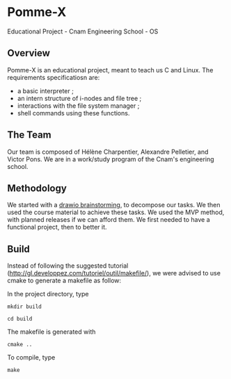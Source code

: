 # Pomme-X
Educational Project - Cnam Engineering School - OS

## Overview
Pomme-X is an educational project, meant to teach us C and Linux.
The requirements specificatiosn are:
- a basic interpreter ;
- an intern structure of i-nodes and file tree ;
- interactions with the file system manager ;
- shell commands using these functions.

## The Team
Our team is composed of Hélène Charpentier, Alexandre Pelletier, and Victor Pons. We are in a work/study program of the Cnam's engineering school.

## Methodology
We started with a [drawio brainstorming](Brainstorm.drawio.xml), to decompose our tasks.
We then used the course material to achieve these tasks.
We used the MVP method, with planned releases if we can afford them.
We first needed to have a functional project, then to better it.

## Build
Instead of following the suggested tutorial (http://gl.developpez.com/tutoriel/outil/makefile/), we were advised to use cmake to generate a makefile as follow:

In the project directory, type

`mkdir build`

`cd build`

The makefile is generated with

`cmake ..`

To compile, type

`make`
